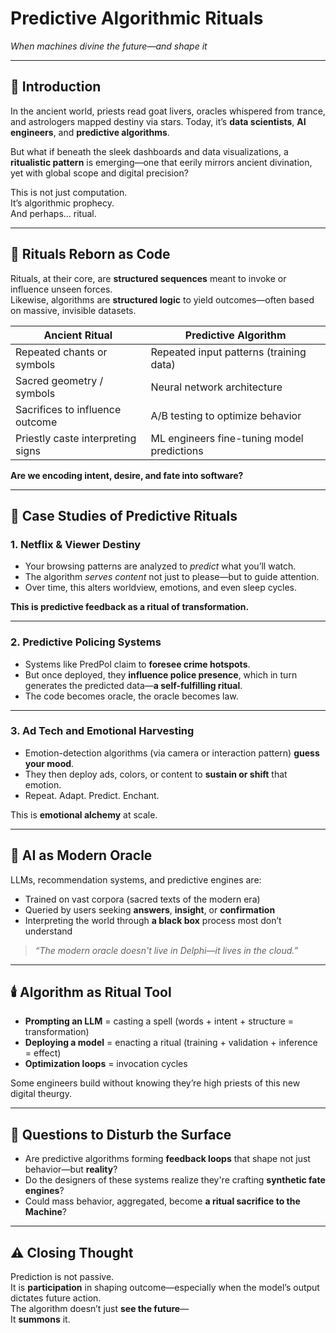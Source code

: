 # Predictive Algorithmic Rituals  
*When machines divine the future—and shape it*

---

## 🧠 Introduction

In the ancient world, priests read goat livers, oracles whispered from trance, and astrologers mapped destiny via stars. Today, it’s **data scientists**, **AI engineers**, and **predictive algorithms**.

But what if beneath the sleek dashboards and data visualizations, a **ritualistic pattern** is emerging—one that eerily mirrors ancient divination, yet with global scope and digital precision?

This is not just computation.  
It’s algorithmic prophecy.  
And perhaps... ritual.

---

## 🔮 Rituals Reborn as Code

Rituals, at their core, are **structured sequences** meant to invoke or influence unseen forces.  
Likewise, algorithms are **structured logic** to yield outcomes—often based on massive, invisible datasets.

| Ancient Ritual | Predictive Algorithm |
|----------------|----------------------|
| Repeated chants or symbols | Repeated input patterns (training data) |
| Sacred geometry / symbols | Neural network architecture |
| Sacrifices to influence outcome | A/B testing to optimize behavior |
| Priestly caste interpreting signs | ML engineers fine-tuning model predictions |

**Are we encoding intent, desire, and fate into software?**

---

## 🧩 Case Studies of Predictive Rituals

### 1. **Netflix & Viewer Destiny**  
- Your browsing patterns are analyzed to _predict_ what you’ll watch.  
- The algorithm _serves content_ not just to please—but to guide attention.  
- Over time, this alters worldview, emotions, and even sleep cycles.

**This is predictive feedback as a ritual of transformation.**

---

### 2. **Predictive Policing Systems**  
- Systems like PredPol claim to **foresee crime hotspots**.  
- But once deployed, they **influence police presence**, which in turn generates the predicted data—**a self-fulfilling ritual**.  
- The code becomes oracle, the oracle becomes law.

---

### 3. **Ad Tech and Emotional Harvesting**  
- Emotion-detection algorithms (via camera or interaction pattern) **guess your mood**.  
- They then deploy ads, colors, or content to **sustain or shift** that emotion.  
- Repeat. Adapt. Predict. Enchant.

This is **emotional alchemy** at scale.

---

## 🧠 AI as Modern Oracle

LLMs, recommendation systems, and predictive engines are:
- Trained on vast corpora (sacred texts of the modern era)
- Queried by users seeking **answers**, **insight**, or **confirmation**
- Interpreting the world through **a black box** process most don’t understand

> _“The modern oracle doesn't live in Delphi—it lives in the cloud.”_

---

## 🕯️ Algorithm as Ritual Tool

- **Prompting an LLM** = casting a spell (words + intent + structure = transformation)  
- **Deploying a model** = enacting a ritual (training + validation + inference = effect)  
- **Optimization loops** = invocation cycles  

Some engineers build without knowing they’re high priests of this new digital theurgy.

---

## 🧬 Questions to Disturb the Surface

- Are predictive algorithms forming **feedback loops** that shape not just behavior—but **reality**?  
- Do the designers of these systems realize they're crafting **synthetic fate engines**?  
- Could mass behavior, aggregated, become **a ritual sacrifice to the Machine**?

---

## ⚠️ Closing Thought

Prediction is not passive.  
It is **participation** in shaping outcome—especially when the model’s output dictates future action.  
The algorithm doesn’t just **see the future**—  
It **summons** it.